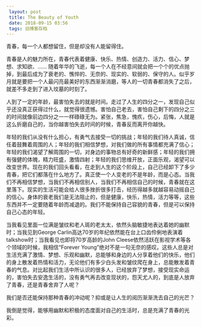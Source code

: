 ```yaml
---
 layout: post
 title: The Beauty of Youth
 date: 2018-09-15 03:56
 tags: 旧博客存档
---
```

青春，每一个人都想留住，但是却没有人能留得住。

青春是人的魅力所在，青春代表着健康、快乐、热情、创造力、活力、信心、梦想、求知欲、……
随着年华的飞逝，每一个人在不经意间就会把一个个的优点抛掉，到最后成为了衰老的、憔悴的、无奈的、现实的、软弱的、保守的人。似乎岁月就是要把一个人最闪亮最美好的东西渐渐消磨，等人的一切青春都消失了之后，就差不多走到了进入坟墓的时刻了。

人到了一定的年龄，最害怕失去的就是时间。走过了人生的四分之一，发现自己似乎还没真正获得过什么，就觉得很遗憾。害怕自己老去，害怕自己剩下的四分之三的时间就像前边四分之一一样碌碌无为。紧张，焦急，愧疚，伤心，后悔，人就是这么折磨自己的，当你越害怕失去时间的时候，青春反而离开你越快。

年轻的我们从没有什么担心，有勇气去接受一切的挑战；年轻的我们待人真诚，信任着鼓舞着周围的人；年轻的我们相信梦想，对我们做的所有事情都充满了信心；年轻的我们渴望了解周围的一切，对身边的事物总有好奇的新鲜感；年轻的我们拥有强健的体魄，精力旺盛，激情四射；年轻的我们思维开放，正面乐观，渴望可以改变世界。现在的我们回头看看，在走到人生的这个阶段上，自己已经卸下了多少青春，把它们都落在什么地方了。真正使一个人变老的不是年龄，而是心态。当我们不再相信梦想，当我们不再相信别人，当我们不再相信自己的时候，青春就在这里落下。现实的生活可能会给人很多挫折很多打击，经历得越多就越容易动摇自己的信心。身体的衰老我们是无法阻止的，但是健康，快乐，热情，活力等等，这些东西并不一定要随着年龄而减退的。我们不能保持自己容貌的青春，但是可以保持自己心态的年轻。

当我看见里面一位满是皱纹和老人斑的老太太，依然头脑敏捷地表达着她的幽默时；当我见到George
Carlin高达70岁的年纪依然能在台上口齿伶俐地表演着talkshow时；当我看见也即将70岁高龄的John
Cleese依然活跃在影视学术等各个领域的时候，我相信“Forever
Young”绝对不是一句无奈的感叹。这些人总是对生活充满了激情、梦想、乐观和幽默，总能够和身边的人分享着他们的快乐，他们的身上散发着热情和活力，无论他们有多少白头发和皱纹爬在身上，总能散发着青春的气息。对比起我们生活中所认识的很多人，已经放弃了梦想，接受现实命运的，害怕失去安逸生活的，没有勇气再去改变现状的，怨天尤人的，到底是人放弃了青春，还是青春舍弃了人呢？

我们是否还能保持那种青春的冲动呢？抑或是让人生的阅历渐渐洗去自己的光芒？

我倒是觉得，能够用幽默和积极的态度面对自己的生活时，总是充满了青春的光彩。

